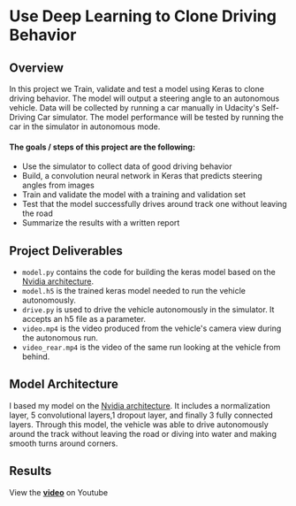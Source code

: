 # Use Deep Learning to Clone Driving Behavior

Overview
---
In this project we Train, validate and test a model using Keras to clone driving behavior. The model will output a steering angle to an autonomous vehicle.
Data will be collected by running a car manually in Udacity's Self-Driving Car simulator. The model performance will be tested by running the car in the simulator in autonomous mode.

#### The goals / steps of this project are the following:

* Use the simulator to collect data of good driving behavior
* Build, a convolution neural network in Keras that predicts steering angles from images
* Train and validate the model with a training and validation set
* Test that the model successfully drives around track one without leaving the road
* Summarize the results with a written report

Project Deliverables
---
* `model.py` contains the code for building the keras model based on the [Nvidia architecture](https://devblogs.nvidia.com/parallelforall/deep-learning-self-driving-cars/). 
* `model.h5` is the trained keras model needed to run the vehicle autonomously.
* `drive.py` is used to drive the vehicle autonomously in the simulator. It accepts an h5 file as a parameter.
* `video.mp4` is the video produced from the vehicle's camera view during the autonomous run.
* `video_rear.mp4` is the video of the same run looking at the vehicle from behind.

Model Architecture
---
I based my model on the [Nvidia architecture](https://devblogs.nvidia.com/parallelforall/deep-learning-self-driving-cars/). It includes a normalization layer, 5 convolutional layers,1 dropout layer, and finally 3 fully connected layers. 
Through this model, the vehicle was able to drive autonomously around the track without leaving the road or diving into water and making smooth turns around corners.

Results
---
View the **[video](https://www.youtube.com/watch?v=MB-ii0qzUmQ)** on Youtube

